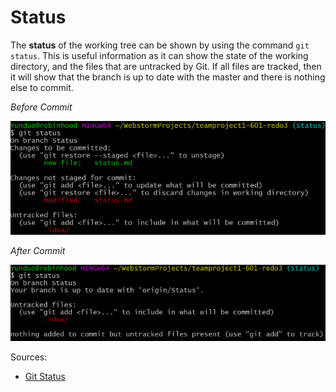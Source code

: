 # Status

The **status** of the working tree can be shown by using the command `git status`. This is useful information as it can show the state of the working directory, and the files that are untracked by Git. If all files are tracked, then it will show that the branch is up to date with the master and there is nothing else to commit. 

*Before Commit*


![GitStatusBefore](./images/gitstatusbefore.png)

*After Commit*


![GitStatusBefore](./images/gitstatusafter.png)

Sources:
* [Git Status](https://www.atlassian.com/git/tutorials/inspecting-a-repository#:~:text=The%20git%20status%20command%20displays,regarding%20the%20committed%20project%20history.)
